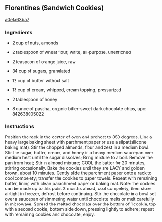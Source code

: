 ## Florentines (Sandwich Cookies)

[a0efa63ba7](http://www.food.com/recipe/florentines-sandwich-cookies-148015)

### Ingredients

 - 2 cup of nuts, almonds

 - 2 tablespoon of wheat flour, white, all-purpose, unenriched

 - 2 teaspoon of orange juice, raw

 - 34 cup of sugars, granulated

 - 12 cup of butter, without salt

 - 13 cup of cream, whipped, cream topping, pressurized

 - 2 tablespoon of honey

 - 8 ounce of pascha, organic bitter-sweet dark chocolate chips, upc: 842638005022

### Instructions

Position the rack in the center of oven and preheat to 350 degrees. Line a heavy large baking sheet with parchment paper or use a silpat(silicone baking mat). Stir the chopped almonds, flour and zest in a medium bowl. Stir the sugar, butter, cream, and honey in a heavy medium saucepan over medium heat until the sugar dissolves; Bring mixture to a boil. Remove the pan from heat; Stir in almond mixture; COOL the batter for 20 minutes, stirring occasionally. Bake the cookies until they are LACY and golden brown, about 10 minutes. Gently slide the parchment paper onto a rack to cool compelety; transfer the cookies to paper towels. Repeat with remaining batter, lining with clean parachment paper or baking mat. Note: the cookies can be made up to this point 2 months ahead, cool compelety, then store airtight in freezer, defrost before continuing. Stir the chocolate in a bowl set over a saucepan of simmering water until chocolate melts or melt carefully in microwave. Spread the melted chocolate over the bottom of 1 cookie, top with a second cookie, bottom side down, pressing lightly to adhere; repeat with remaining cookies and chocolate, enjoy.